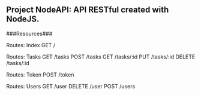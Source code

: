 ## Project NodeAPI: API RESTful created with NodeJS.

###Resources###

Routes: Index
    GET /

  Routes: Tasks
    GET /tasks
    POST /tasks
    GET /tasks/:id
    PUT /tasks/:id
    DELETE /tasks/:id

  Routes: Token
    POST /token
    
  Routes: Users
    GET /user
    DELETE /user
    POST /users